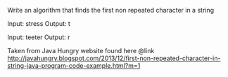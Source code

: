 Write an algorithm that finds the first non repeated character in a string

Input:  stress
Output: t

Input:  teeter
Output: r

Taken from Java Hungry website found here @link http://javahungry.blogspot.com/2013/12/first-non-repeated-character-in-string-java-program-code-example.html?m=1

